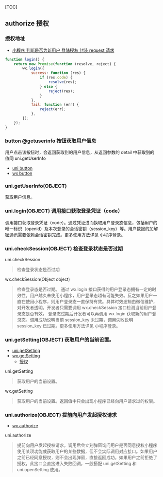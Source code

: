 [TOC]

## authorize 授权

### 授权地址

-   [小程序 判断是否为新用户 登陆授权 封装 request 请求](https://www.jianshu.com/p/ed225b88bb9a)

```js
function login() {
	return new Promise(function (resolve, reject) {
		wx.login({
			success: function (res) {
				if (res.code) {
					resolve(res);
				} else {
					reject(res);
				}
			},
			fail: function (err) {
				reject(err);
			},
		});
	});
}
```

### button @getuserinfo 按钮获取用户信息

用户点击该按钮时，会返回获取到的用户信息，从返回参数的 detail 中获取到的值同 uni.getUserInfo

-   [uni button](https://uniapp.dcloud.io/component/button)
-   [wx button](https://developers.weixin.qq.com/miniprogram/dev/component/button.html)

### uni.getUserInfo(OBJECT)

获取用户信息。

### uni.login(OBJECT) 调用接口获取登录凭证（code）

调用接口获取登录凭证（code）。通过凭证进而换取用户登录态信息，包括用户的唯一标识（openid）及本次登录的会话密钥（session_key）等。用户数据的加解密通讯需要依赖会话密钥完成。更多使用方法详见 小程序登录。

### uni.checkSession(OBJECT) 检查登录状态是否过期

uni.checkSession

> 检查登录状态是否过期

wx.checkSession(Object object)

> 检查登录态是否过期。
> 通过 wx.login 接口获得的用户登录态拥有一定的时效性。用户越久未使用小程序，用户登录态越有可能失效。反之如果用户一直在使用小程序，则用户登录态一直保持有效。具体时效逻辑由微信维护，对开发者透明。开发者只需要调用 wx.checkSession 接口检测当前用户登录态是否有效。
> 登录态过期后开发者可以再调用 wx.login 获取新的用户登录态。调用成功说明当前 session_key 未过期，调用失败说明 session_key 已过期。更多使用方法详见 小程序登录。

### uni.getSetting(OBJECT) 获取用户的当前设置。

-   [uni.getSetting](https://uniapp.dcloud.io/api/other/setting?id=getsetting)
-   [wx.getSetting](https://developers.weixin.qq.com/miniprogram/dev/api/open-api/setting/wx.getSetting.html)
    -   [授权](https://developers.weixin.qq.com/miniprogram/dev/framework/open-ability/authorize.html)

uni.getSetting

> 获取用户的当前设置。

wx.getSetting

> 获取用户的当前设置。返回值中只会出现小程序已经向用户请求过的权限。

### uni.authorize(OBJECT) 提前向用户发起授权请求

-   [wx.authorize](https://developers.weixin.qq.com/miniprogram/dev/api/open-api/authorize/wx.authorize.html)

uni.authorize

> 提前向用户发起授权请求。调用后会立刻弹窗询问用户是否同意授权小程序使用某项功能或获取用户的某些数据，但不会实际调用对应接口。如果用户之前已经同意授权，则不会出现弹窗，直接返回成功。如果用户之前拒绝了授权，此接口会直接进入失败回调，一般搭配 uni.getSetting 和 uni.openSetting 使用。
